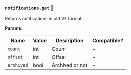### `notifications.get` 🔰

Returns notifications in old VK format.

**Params**:

|Name|Value|Description|Compatible?|
|--|--|--|--|
|`count`|int|Count|+|
|`offset`|int|Offset|+|
|`archived`|bool|Archived or not|-|
